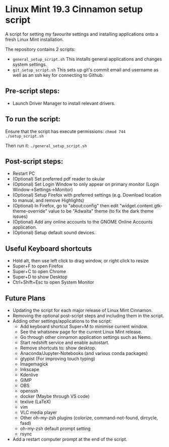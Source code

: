 # Linux Mint 19.3 Cinnamon setup script

A script for setting my favourite settings and installing applications onto a fresh Linux Mint installation.

The repository contains 2 scripts:
+ `general_setup_script.sh`
This installs general applications and changes system settings.
+ `git_setup_script.sh`
This sets up git's commit email and username as well as an ssh key for connecting to Github.

## Pre-script steps:
+ Launch Driver Manager to install relevant drivers.

## To run the script:
Ensure that the script has execute permissions:
`chmod 744 ./setup_script.sh`

Then run it: `./general_setup_script.sh`

## Post-script steps:
+ Restart PC
+ (Optional) Set preferred pdf reader to okular
+ (Optional) Set Login Window to only appear on primary monitor (Login Window->Settings->Monitor)
+ (Optional) Setup Firefox with preferred settings (e.g. Download location to manual, and remove Highlights)
+ (Optional) In Firefox, go to "about:config" then edit "widget.content.gtk-theme-override" value to be "Adwaita" theme (to fix the dark theme issues)
+ (Optional) Add any online accounts to the GNOME Online Accounts application.
+ (Optional) Setup default sound devices.

## Useful Keyboard shortcuts
+ Hold alt, then use left click to drag window, or right click to resize
+ Super+F to open Firefox
+ Super+C to open Chrome
+ Super+D to show Desktop
+ Ctrl+Shift+Esc to open System Monitor

## Future Plans
+ Updating the script for each major release of Linux Mint Cinnamon.
+ Removing the optional post-script steps and including them in the script.
+ Adding other settings/applications to the script:
    + Add keyboard shortcut Super+M to minimise current window.
    + See the whatsnew page for the current Linux Mint release.
    + Go through other cinnamon application settings such as Nemo.
    + Start redshift service and enable autostart.
    + Remove shortcuts to: show desktop.
    + Anaconda/Jupyter-Notebooks (and various conda packages)
    + gtypist (For improving touch typing)
    + Imagemagick
    + Inkscape
    + Kdenlive
    + GIMP
    + OBS
    + openssh
    + docker (Maybe through VS code)
    + texlive (LaTeX)
    + vim
    + VLC media player
    + Other oh-my-zsh plugins (colorize, command-not-found, dircycle, fasd)
    + oh-my-zsh default prompt setting
    + rsync
+ Add a restart computer prompt at the end of the script.
